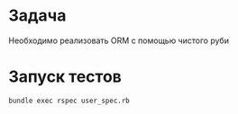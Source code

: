 # Задача
Необходимо реализовать ORM с помощью чистого руби
# Запуск тестов
`bundle exec rspec user_spec.rb`
